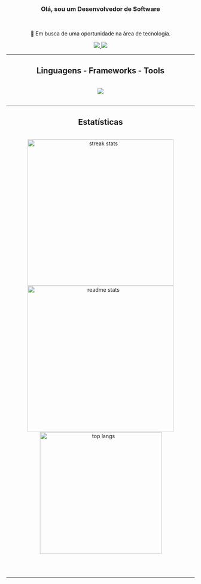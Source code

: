 <h3 align="center">Olá, sou um Desenvolvedor de Software</h3>

<br/>

<div align="center">
 
 🔭 Em busca de uma oportunidade na área de tecnologia.
 
 </div>
 
<div align="center"> 
  <a href="mailto:simpliciojoaopaulo35@gmail.com">
    <img src="https://img.shields.io/badge/Gmail-333333?style=for-the-badge&logo=gmail&logoColor=red" />
  </a>
  <a href="https://www.linkedin.com/in/joão-paulo-simplicio-612bb025a" target="_blank">
    <img src="https://img.shields.io/badge/LinkedIn-0077B5?style=for-the-badge&logo=linkedin&logoColor=white" target="_blank" />
  </a>
</div>

 <hr/>
 
<h2 align="center">Linguagens - Frameworks - Tools</h2>
<br/>
<div align="center">
  <img src="https://skillicons.dev/icons?i=html,css,javascript,figma,py,c,java,git,vscode" />
  <br>
</div>

<br/>
<hr/>

<h2 align="center">Estatísticas</h2>
<br>
<div align=center>
  <img width=390 src="https://streak-stats.demolab.com/?user=simplicioJoao&count_private=true&theme=react&border_radius=10" alt="streak stats"/>
  <img width=390 src="https://github-readme-stats.vercel.app/api?username=simplicioJoao&count_private=true&show_icons=true&theme=react&rank_icon=github&border_radius=10" alt="readme stats" />
  <br/>
  <img width=325 align="center" src="https://github-readme-stats.vercel.app/api/top-langs/?username=simplicioJoao&hide=HTML&langs_count=8&layout=compact&theme=react&border_radius=10&size_weight=0.5&count_weight=0.5&exclude_repo=github-readme-stats" alt="top langs" />
</div>

<br/><br/>

<hr/>
